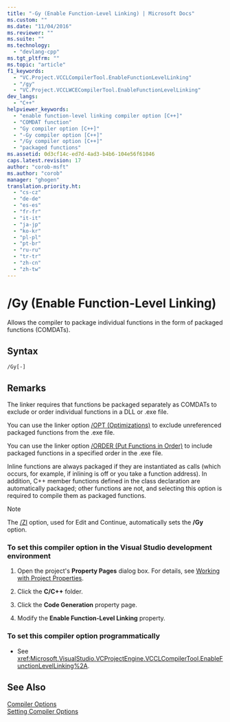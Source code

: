 ```yaml
---
title: "-Gy (Enable Function-Level Linking) | Microsoft Docs"
ms.custom: ""
ms.date: "11/04/2016"
ms.reviewer: ""
ms.suite: ""
ms.technology: 
  - "devlang-cpp"
ms.tgt_pltfrm: ""
ms.topic: "article"
f1_keywords: 
  - "VC.Project.VCCLCompilerTool.EnableFunctionLevelLinking"
  - "/gy"
  - "VC.Project.VCCLWCECompilerTool.EnableFunctionLevelLinking"
dev_langs: 
  - "C++"
helpviewer_keywords: 
  - "enable function-level linking compiler option [C++]"
  - "COMDAT function"
  - "Gy compiler option [C++]"
  - "-Gy compiler option [C++]"
  - "/Gy compiler option [C++]"
  - "packaged functions"
ms.assetid: 0d3cf14c-ed7d-4ad3-b4b6-104e56f61046
caps.latest.revision: 17
author: "corob-msft"
ms.author: "corob"
manager: "ghogen"
translation.priority.ht: 
  - "cs-cz"
  - "de-de"
  - "es-es"
  - "fr-fr"
  - "it-it"
  - "ja-jp"
  - "ko-kr"
  - "pl-pl"
  - "pt-br"
  - "ru-ru"
  - "tr-tr"
  - "zh-cn"
  - "zh-tw"
---
```

# /Gy (Enable Function-Level Linking)
Allows the compiler to package individual functions in the form of packaged functions (COMDATs).  
  
## Syntax  
  
```  
/Gy[-]  
```  
  
## Remarks  
 The linker requires that functions be packaged separately as COMDATs to exclude or order individual functions in a DLL or .exe file.  
  
 You can use the linker option [/OPT (Optimizations)](../../build/reference/opt-optimizations.md) to exclude unreferenced packaged functions from the .exe file.  
  
 You can use the linker option [/ORDER (Put Functions in Order)](../../build/reference/order-put-functions-in-order.md) to include packaged functions in a specified order in the .exe file.  
  
 Inline functions are always packaged if they are instantiated as calls (which occurs, for example, if inlining is off or you take a function address). In addition, C++ member functions defined in the class declaration are automatically packaged; other functions are not, and selecting this option is required to compile them as packaged functions.  
  
> [!NOTE]
>  The [/ZI](../../build/reference/z7-zi-zi-debug-information-format.md) option, used for Edit and Continue, automatically sets the **/Gy** option.  
  
### To set this compiler option in the Visual Studio development environment  
  
1.  Open the project's **Property Pages** dialog box. For details, see [Working with Project Properties](../../ide/working-with-project-properties.md).  
  
2.  Click the **C/C++** folder.  
  
3.  Click the **Code Generation** property page.  
  
4.  Modify the **Enable Function-Level Linking** property.  
  
### To set this compiler option programmatically  
  
-   See <xref:Microsoft.VisualStudio.VCProjectEngine.VCCLCompilerTool.EnableFunctionLevelLinking%2A>.  
  
## See Also  
 [Compiler Options](../../build/reference/compiler-options.md)   
 [Setting Compiler Options](../../build/reference/setting-compiler-options.md)